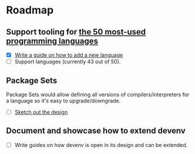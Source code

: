 # Roadmap

## Support tooling for [the 50 most-used programming languages](https://www.tiobe.com/tiobe-index/)


- [x] [Write a guide on how to add a new language](https://devenv.sh/community/contributing/#contributing-language-improvements)
- [ ] Support languages (currently 43 out of 50).

## Package Sets
 
Package Sets would allow
defining all versions of compilers/interpreters for a language so it's
easy to upgrade/downgrade.

- [ ] [Sketch out the design](https://github.com/cachix/devenv/issues/61)

## Document and showcase how to extend devenv

- [ ] Write guides on how devenv is open in its design and can be extended.
